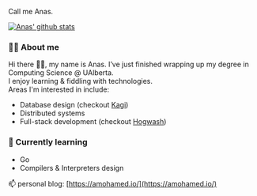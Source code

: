 Call me Anas.  

[![Anas' github stats](https://github-readme-stats.vercel.app/api?username=amohamed11&show_icons=true&theme=material-palenight&include_all_commits=true&count_private=true)](https://github.com/anuraghazra/github-readme-stats)

### 🧔🏿 About me
Hi there 👋🏿, my name is Anas.
I’ve just finished wrapping up my degree in Computing Science @ UAlberta.  
I enjoy learning & fiddling with technologies.  
Areas I'm interested in include: 
- Database design (checkout [Kagi](https://github.com/amohamed11/kagi))
- Distributed systems
- Full-stack development (checkout [Hogwash](https://github.com/amohamed11/hogwash))

### 🌱 Currently learning
- Go
- Compilers & Interpreters design

📫 personal blog: [https://amohamed.io/](https://amohamed.io/)
